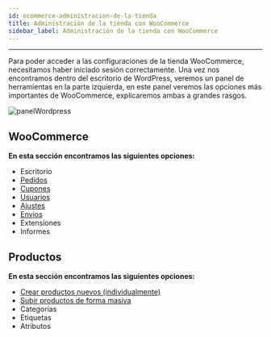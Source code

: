 ```yaml
---
id: ecommerce-administracion-de-la-tienda
title: Administración de la tienda con WooCommerce
sidebar_label: Administración de la tienda con WooCommerce
---
```


---

Para poder acceder a las configuraciones de la tienda WooCommerce, necesitamos haber iniciado sesión correctamente.
Una vez nos encontramos dentro del escritorio de WordPress, veremos un panel de herramientas en la parte izquierda, en este panel veremos las opciones más importantes de WooCommerce, explicaremos ambas a grandes rasgos.

![panelWordpress](https://conektica.com/ayuda/img/AccesoPanel/panelWordpress.png)

## WooCommerce

**En esta sección encontramos las siguientes opciones:**

-   Escritorio
-   [Pedidos](/docs/ecommerce-pedidos-woocommerce)
-   [Cupones](/docs/ecommerce-cupones-woocommerce)
-   [Usuarios](/docs/ecommerce-usuarios-woocommerce)
-   [Ajustes](/docs/ecommerce-ajustes-generales)
-   [Envios](/docs/ecommerce-envios-woocommerce)
-   Extensiones
-   Informes

## Productos

**En esta sección encontramos las siguientes opciones:**

-   [Crear productos nuevos (individualmente)](/docs/ecommerce-crear-productos-woocommerce)
-   [Subir productos de forma masiva](/docs/ecommerce-subir-productos-csv)
-   Categorías
-   Etiquetas
-   Atributos

